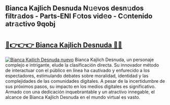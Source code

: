 ## Bianca Kajlich Desnuda N𝚞𝚎vos desn𝚞dos filtr𝚊dos - Parts-ENI F𝚘tos vid𝚎o - C𝚘ntenido atr𝚊ctivo 9qobj

# <h2><a href="http://mb0mvl.tromn.icu/?c=Bianca+Kajlich+Desnuda">🔗👉👉👉 Bianca Kajlich Desnuda 🔗🔗</a></h2>

[![Bianca Kajlich Desnuda nuevo](https://i.imgur.com/pEAQMta.gif)](http://mb0mvl.tromn.icu/?c=Bianca+Kajlich+Desnuda)
Bianca Kajlich Desnuda, un personaje complejo e intrigante, elude la clasificación directa. Su innovador método de interactuar con el público en línea ha cautivado y enfurecido a los espectadores, estimulando debates sobre moralidad, identidad y las complejidades de las comunidades digitales. A pesar de la incertidumbre de sus próximos pasos, su impacto en los medios digitales es significativo. Armado con una dedicación inquebrantable y un atractivo innegable, el alcance de Bianca Kajlich Desnuda en el mundo virtual es vasto.
